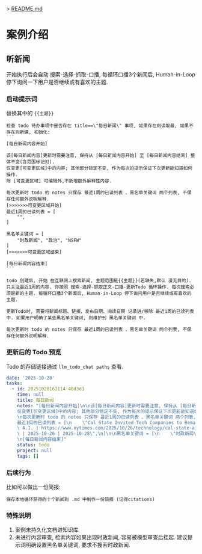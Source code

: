 \> [README.md](README.md)

# 案例介绍

## 听新闻

开始执行后会自动 搜索-选择-抓取-口播, 每循环口播3个新闻后, Human-in-Loop 停下询问一下用户是否继续或有喜欢的主题. 


### 启动提示词

替换其中的 `{{主题}}`

``````
检查 todo 待办事项中是否存在 title==\"每日新闻\" 事项, 如果存在则读取最, 如果不存在则新建, 初始化:
```
[每日新闻内容开始]

该[每日新闻内容]更新时需要注意, 保持从 [每日新闻内容开始] 至 [每日新闻内容结束] 整体不变(含范围标记对).
仅变更[可变更区域]中的内容; 其他部分锁定不变, 作为每次的提示保证下次更新能知道如何操作. 
除 [可变更区域] 可编辑外,不新增额外解释性内容.

每次更新时 todo 的 notes 只保存 最近1周的已读列表 、黑名单关键词 两个列表, 不保存任何额外说明解释.
[>>>>>>>可变更区域开始]
最近1周的已读列表 = [
    "",
]

黑名单关键词 = [
    "时政新闻", "政治", "NSFW"
]
[<<<<<<<可变更区域结束]

[每日新闻内容结束]
```

todo 创建后, 开始 在互联网上搜索新闻, 主题范围是{{主题}}(若缺失,默认 漫无目的). 只关注最近1周的内容. 你按照 搜索-选择-抓取正文-口播-更新Todo 循环操作. 每次搜索必须是新的主题. 每循环口播3个新闻后, Human-in-Loop 停下询问用户是否继续或有喜欢的主题. 

更新Todo时, 需要将新闻标题、链接、发布日期、阅读日期 记录进/移除 最近1周的已读列表 中. 如果用户明确了某些黑名单关键词, 则维护到 黑名单关键词 中. 

每次更新时 todo 的 notes 只保存 最近1周的已读列表 、黑名单关键词 两个列表, 不保存任何额外说明解释.
``````

### 更新后的 Todo 预览

Todo 的存储链接通过 `llm_todo_chat paths` 查看.

```yml
date: '2025-10-28'
tasks:
  - id: 20251028162114-40d3d1
    time: null
    title: 每日新闻
    notes: "[每日新闻内容开始]\n\n该[每日新闻内容]更新时需要注意, 保持从 [每日新闻内容开始] 至 [每日新闻内容结束] 整体不变(含范围标记对).\n\
    仅变更[可变更区域]中的内容; 其他部分锁定不变, 作为每次的提示保证下次更新能知道如何操作. \n除 [可变更区域] 可编辑外,不新增额外解释性内容.\n\
    \n每次更新时 todo 的 notes 只保存 最近1周的已读列表 、黑名单关键词 两个列表, 不保存任何额外说明解释.\n[>>>>>>>可变更区域开始]\n\
    最近1周的已读列表 = [\n    \"Cal State Invited Tech Companies to Remake Learning With\
    \ A.I. | https://www.nytimes.com/2025/10/26/technology/cal-state-ai-amazon-openai.html\
    \ | 2025-10-26 | 2025-10-28\",\n]\n\n黑名单关键词 = [\n    \"时政新闻\",\"政治\",\"NSFW\"\n]\n[<<<<<<<可变更区域结束]\n\
    \n[每日新闻内容结束]"
    status: todo
    project: null
    tags: []
```

### 后续行为

比如可以做出一份简报:
```
保存本地循环获得的十个新闻到 .md 中制作一份简报 (记得citations)
```

### 特殊说明

1. 案例未持久化文档进知识库
2. 未进行内容审查, 检索内容如果出现时政新闻, 容易被模型审查后挂起. 建议提示词明确设置黑名单关键词, 要求不搜索时政新闻.